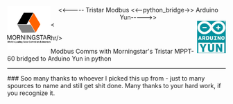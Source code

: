 <p>
<img align="left" height="100px" src="morningstar.png" ><div align="center" ><<----- Tristar Modbus <<--python_bridge->> Arduino Yun----->></div><img align="right" height="75px" src="arduinoyun.jpg"><
</p>
hr/>
<p>
Modbus Comms with Morningstar's Tristar MPPT-60 bridged to Arduino Yun in python
</p>
<hr/>
### Soo many thanks to whoever I picked this up from - just to many spources to name and still get shit done.  Many thanks to your hard work, if you recognize it.

